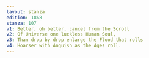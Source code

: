 ```yaml
---
layout: stanza
edition: 1868
stanza: 107
v1: Better, oh better, cancel from the Scroll
v2: Of Universe one luckless Human Soul,
v3: Than drop by drop enlarge the Flood that rolls
v4: Hoarser with Anguish as the Ages roll.
---
```

